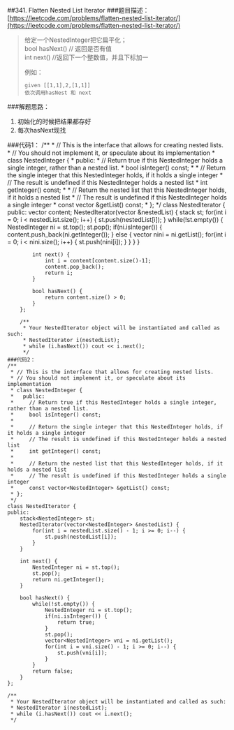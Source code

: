 ##341. Flatten Nested List Iterator
###题目描述：[https://leetcode.com/problems/flatten-nested-list-iterator/](https://leetcode.com/problems/flatten-nested-list-iterator/)
> 给定一个NestedInteger把它扁平化；    
> bool hasNext() // 返回是否有值    
> int next() //返回下一个整数值，并且下标加一    
> 
> 例如：
> 
>     given [[1,1],2,[1,1]]
>     依次调用hasNest 和 next

###解题思路：
1. 初始化的时候把结果都存好
2. 每次hasNext现找

###代码1：
		/**
		 * // This is the interface that allows for creating nested lists.
		 * // You should not implement it, or speculate about its implementation
		 * class NestedInteger {
		 *   public:
		 *     // Return true if this NestedInteger holds a single integer, rather than a nested list.
		 *     bool isInteger() const;
		 *
		 *     // Return the single integer that this NestedInteger holds, if it holds a single integer
		 *     // The result is undefined if this NestedInteger holds a nested list
		 *     int getInteger() const;
		 *
		 *     // Return the nested list that this NestedInteger holds, if it holds a nested list
		 *     // The result is undefined if this NestedInteger holds a single integer
		 *     const vector<NestedInteger> &getList() const;
		 * };
		 */
		class NestedIterator {
		public:
		    vector<int> content;
		    NestedIterator(vector<NestedInteger> &nestedList) {
		        stack<NestedInteger> st;
		        for(int i = 0; i < nestedList.size(); i++) {
		            st.push(nestedList[i]);
		        }
		        while(!st.empty()) {
		            NestedInteger ni = st.top();
		            st.pop();
		            if(ni.isInteger()) {
		                content.push_back(ni.getInteger());
		            }
		            else {
		                vector<NestedInteger> nini = ni.getList();
		                for(int i = 0; i < nini.size(); i++) {
		                    st.push(nini[i]);
		                }
		            }
		        }
		    }
		
		    int next() {
		        int i = content[content.size()-1];
		        content.pop_back();
		        return i;
		    }
		
		    bool hasNext() {
		        return content.size() > 0;
		    }
		};
		
		/**
		 * Your NestedIterator object will be instantiated and called as such:
		 * NestedIterator i(nestedList);
		 * while (i.hasNext()) cout << i.next();
		 */
	###代码2：
	/**
	 * // This is the interface that allows for creating nested lists.
	 * // You should not implement it, or speculate about its implementation
	 * class NestedInteger {
	 *   public:
	 *     // Return true if this NestedInteger holds a single integer, rather than a nested list.
	 *     bool isInteger() const;
	 *
	 *     // Return the single integer that this NestedInteger holds, if it holds a single integer
	 *     // The result is undefined if this NestedInteger holds a nested list
	 *     int getInteger() const;
	 *
	 *     // Return the nested list that this NestedInteger holds, if it holds a nested list
	 *     // The result is undefined if this NestedInteger holds a single integer
	 *     const vector<NestedInteger> &getList() const;
	 * };
	 */
	class NestedIterator {
	public:
	    stack<NestedInteger> st;
	    NestedIterator(vector<NestedInteger> &nestedList) {
	        for(int i = nestedList.size() - 1; i >= 0; i--) {
	            st.push(nestedList[i]);
	        }
	    }
	
	    int next() {
	        NestedInteger ni = st.top();
	        st.pop();
	        return ni.getInteger();
	    }
	
	    bool hasNext() {
	        while(!st.empty()) {
	            NestedInteger ni = st.top();
	            if(ni.isInteger()) {
	                return true;
	            }
	            st.pop();
	            vector<NestedInteger> vni = ni.getList();
	            for(int i = vni.size() - 1; i >= 0; i--) {
	                st.push(vni[i]);
	            }
	        }
	        return false;
	    }
	};
	
	/**
	 * Your NestedIterator object will be instantiated and called as such:
	 * NestedIterator i(nestedList);
	 * while (i.hasNext()) cout << i.next();
	 */